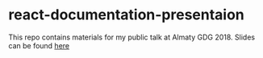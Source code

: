 # react-documentation-presentaion
This repo contains materials for my public talk at Almaty GDG 2018. Slides can be found [here](https://docs.google.com/presentation/d/113EUuS6KyUJbLJFk2IoHIwTHf80SHXkSDU8furXOgSQ/edit?usp=sharing)
